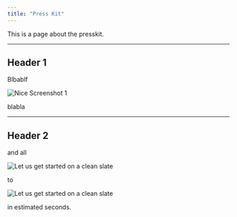 ```yaml
---
title: "Press Kit"
---
```


This is a page about the presskit.

---

## Header 1

Blbablf

![Nice Screenshot 1](../images/selective-focus-photography-of-pasta-with-tomato-and-basil-1279330.jpg)

blabla

---

## Header 2

and all

![Let us get started on a clean slate](../images/board-bunch-cooking-food-349609.jpg)

to

![Let us get started on a clean slate](../images/woman-pouring-juice-on-glass-3184192.jpg)

in estimated seconds.
